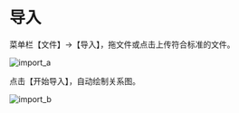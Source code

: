 # 导入

菜单栏【文件】->【导入】，拖文件或点击上传符合标准的文件。

![import_a](/images/import_a.png)


点击【开始导入】，自动绘制关系图。

![import_b](/images/import_b.png)

